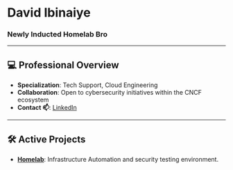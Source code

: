 # David Ibinaiye 

### Newly Inducted Homelab Bro

---

## 💻 Professional Overview

- **Specialization**: Tech Support, Cloud Engineering 
- **Collaboration**: Open to cybersecurity initiatives within the CNCF ecosystem
- **Contact 📫**: [LinkedIn](https://www.linkedin.com/in/davidibinaiye/)

---

## 🛠️ Active Projects

- **[Homelab](https://github.com/dhaevyd/Homelab)**: Infrastructure Automation and security testing environment.

<!--
**dhaevyd/dhaevyd** is a ✨ _special_ ✨ repository because its `README.md` (this file) appears on your GitHub profile.

Here are some ideas to get you started:

- 🔭 I’m currently working on ...
- 🌱 I’m currently learning ...
- 👯 I’m looking to collaborate on ...
- 🤔 I’m looking for help with ...
- 💬 Ask me about ...
- 📫 How to reach me: ...
- 😄 Pronouns: ...
- ⚡ Fun fact: ...
-->
